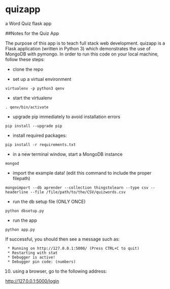 # quizapp
a Word Quiz flask app 

##Notes for the Quiz App

The purpose of this app is to teach full stack web development.  quizapp is a Flask application (written in Python 3) which demonstrates the use of MongoDB with pymongo.  In order to run this code on your local machine, follow these steps:

* clone the repo

* set up a virtual environment

`virtualenv -p python3 qenv`

* start the virtualenv

`. qenv/bin/activate`

* upgrade pip immediately to avoid installation errors

`pip install --upgrade pip`

* install required packages:

`pip install -r requirements.txt`

* in a new terminal window, start a MongoDB instance

`mongod`

* import the example data!
(edit this command to include the proper filepath)

`mongoimport --db aprender --collection thingstolearn --type csv --headerline --file /file/path/to/the/CSV/quizwords.csv`

* run the db setup file (ONLY ONCE)

`python dbsetup.py`

* run the app

`python app.py`

If successful, you should then see a message such as:

```
 * Running on http://127.0.0.1:5000/ (Press CTRL+C to quit)
 * Restarting with stat
 * Debugger is active!
 * Debugger pin code: (numbers)
```

10. using a browser, go to the following address:

http://127.0.0.1:5000/login

